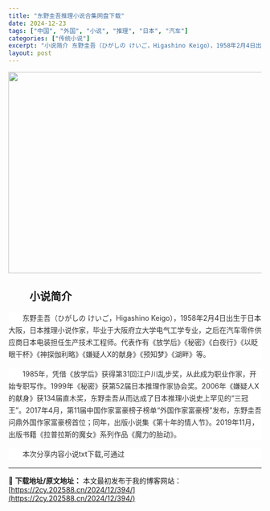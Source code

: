 ```yaml
---
title: "东野圭吾推理小说合集网盘下载"
date: 2024-12-23
tags: ["中国", "外国", "小说", "推理", "日本", "汽车"]
categories: ["传统小说"]
excerpt: "小说简介 东野圭吾（ひがしの けいご，Higashino Keigo），1958年2月4日出生于日本大阪，日本推理小说作家，毕业于大阪府立大学电气工学专业，之后在汽车零件供应商日本电装担任生产技术工程师。代表作有《放学后》《秘密》《白夜行》《以眨眼干杯》《神探伽利略》《嫌疑人X的献身》《预知梦》《湖&hellip;"
layout: post
---
```


<img class="aligncenter size-full wp-image-443" src="https://2cy.202588.cn/wp-content/uploads/2024/12/2024122313114111.webp" alt="" width="600" height="400" />
<h2 style="white-space: normal; text-indent: 2em; text-align: left;">小说简介</h2>
<p style="white-space: normal; overflow-wrap: break-word; color: #333333; margin-bottom: 15px; text-indent: 2em; line-height: 24px; zoom: 1; background-color: #ffffff; text-align: left;"><span style="color: #333333; text-indent: 28px; background-color: #ffffff;">东野圭吾（ひがしの けいご，Higashino Keigo），1958年2月4日出生于日本大阪，日本推理小说作家，毕业于</span>大阪府立大学<span style="color: #333333; text-indent: 28px; background-color: #ffffff;">电气工学专业，之后在汽车零件供应商日本电装担任生产技术工程师。代表作有《</span>放学后<span style="color: #333333; text-indent: 28px; background-color: #ffffff;">》《</span>秘密<span style="color: #333333; text-indent: 28px; background-color: #ffffff;">》《</span>白夜行<span style="color: #333333; text-indent: 28px; background-color: #ffffff;">》《</span>以眨眼干杯<span style="color: #333333; text-indent: 28px; background-color: #ffffff;">》《</span>神探伽利略<span style="color: #333333; text-indent: 28px; background-color: #ffffff;">》《</span>嫌疑人X的献身<span style="color: #333333; text-indent: 28px; background-color: #ffffff;">》《</span>预知梦<span style="color: #333333; text-indent: 28px; background-color: #ffffff;">》《</span>湖畔<span style="color: #333333; text-indent: 28px; background-color: #ffffff;">》等。</span></p>
<p style="white-space: normal; overflow-wrap: break-word; color: #333333; margin-bottom: 15px; text-indent: 2em; line-height: 24px; zoom: 1; background-color: #ffffff; text-align: left;"><span style="color: #333333; text-indent: 28px; background-color: #ffffff;"><span style="color: #333333; text-indent: 28px; background-color: #ffffff;">1985年，凭借《</span>放学后<span style="color: #333333; text-indent: 28px; background-color: #ffffff;">》获得第31回</span>江户川乱步奖<span style="color: #333333; text-indent: 28px; background-color: #ffffff;">，从此成为职业作家，开始专职写作。1999年《</span>秘密<span style="color: #333333; text-indent: 28px; background-color: #ffffff;">》获第52届</span>日本推理作家协会奖<span style="color: #333333; text-indent: 28px; background-color: #ffffff;">。2006年《嫌疑人X的献身》获134届</span>直木奖<span style="color: #333333; text-indent: 28px; background-color: #ffffff;">，东野圭吾从而达成了日本推理小说史上罕见的“三冠王”。2017年4月，第11届</span>中国作家富豪榜<span style="color: #333333; text-indent: 28px; background-color: #ffffff;">子榜单“外国作家富豪榜”发布，东野圭吾问鼎外国作家富豪榜首位；</span><span style="color: #333333; text-indent: 28px; background-color: #ffffff;">同年，出版小说集《</span>第十年的情人节<span style="color: #333333; text-indent: 28px; background-color: #ffffff;">》。</span><span style="color: #333333; text-indent: 28px; background-color: #ffffff;">2019年11月，出版书籍《拉普拉斯的魔女》系列作品《魔力的胎动》。</span></span></p>
<p style="white-space: normal; overflow-wrap: break-word; color: #333333; margin-bottom: 15px; text-indent: 2em; line-height: 24px; zoom: 1; background-color: #ffffff; text-align: left;"><span style="color: #333333; text-indent: 28px; background-color: #ffffff;">本次分享内容<span style="color: #333333; text-indent: 28px; background-color: #ffffff;">小说txt下载,可通过</span></span></p>

---
📖 **下载地址/原文地址：** 本文最初发布于我的博客网站：[https://2cy.202588.cn/2024/12/394/](https://2cy.202588.cn/2024/12/394/)
